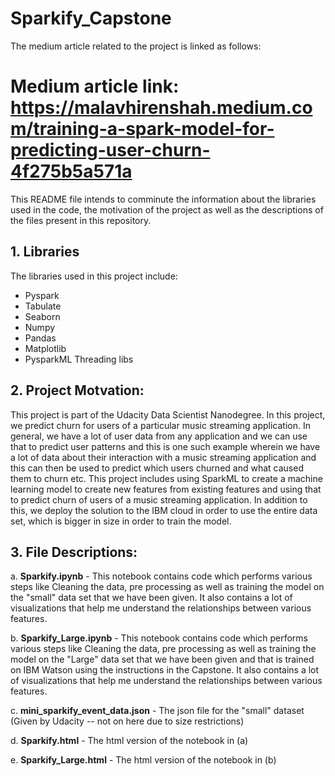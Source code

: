 # Sparkify_Capstone

The medium article related to the project is linked as follows:
# Medium article link: https://malavhirenshah.medium.com/training-a-spark-model-for-predicting-user-churn-4f275b5a571a

This README file intends to comminute the information about the libraries used in the code, the motivation of the project as well as the descriptions of the files present in this repository.

## 1. Libraries 

The libraries used in this project include:
* Pyspark
* Tabulate
* Seaborn
* Numpy
* Pandas
* Matplotlib
* PysparkML
Threading libs

## 2. Project Motvation:

This project is part of the Udacity Data Scientist Nanodegree. In this project, we predict churn for users of a particular music streaming application. In general, we have a lot of user data from any application and we can use that to predict user patterns and this is one such example wherein we have a lot of data about their interaction with a music streaming application and this can then be used to predict which users churned and what caused them to churn etc. This project includes using SparkML to create a machine learning model to create new features from existing features and using that to predict churn of users of a music streaming application. In addition to this, we deploy the solution to the IBM cloud in order to use the entire data set, which is bigger in size in order to train the model. 

## 3. File Descriptions:

a. **Sparkify.ipynb** - This notebook contains code which performs various steps like Cleaning the data, pre processing as well as training the model on the "small" data set that we have been given. It also contains a lot of visualizations that help me understand the relationships between various features.

b. **Sparkify_Large.ipynb** - This notebook contains code which performs various steps like Cleaning the data, pre processing as well as training the model on the "Large" data set that we have been given and that is trained on IBM Watson using the instructions in the Capstone. It also contains a lot of visualizations that help me understand the relationships between various features.

c. **mini_sparkify_event_data.json** - The json file for the "small" dataset (Given by Udacity -- not on here due to size restrictions)

d. **Sparkify.html** - The html version of the notebook in (a)

e. **Sparkify_Large.html** - The html version of the notebook in (b)
